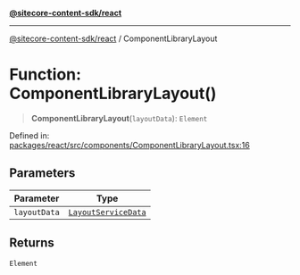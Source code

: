 [**@sitecore-content-sdk/react**](../README.md)

***

[@sitecore-content-sdk/react](../README.md) / ComponentLibraryLayout

# Function: ComponentLibraryLayout()

> **ComponentLibraryLayout**(`layoutData`): `Element`

Defined in: [packages/react/src/components/ComponentLibraryLayout.tsx:16](https://github.com/Sitecore/xmc-jss-dev/blob/2e6668e53da88ec1fae89d8114202dfa302a9374/packages/react/src/components/ComponentLibraryLayout.tsx#L16)

## Parameters

| Parameter | Type |
| ------ | ------ |
| `layoutData` | [`LayoutServiceData`](../interfaces/LayoutServiceData.md) |

## Returns

`Element`
